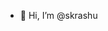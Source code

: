- 👋 Hi, I’m @skrashu

<!---
skrashu/skrashu is a ✨ special ✨ repository because its `README.md` (this file) appears on your GitHub profile.
You can click the Preview link to take a look at your changes.
--->
